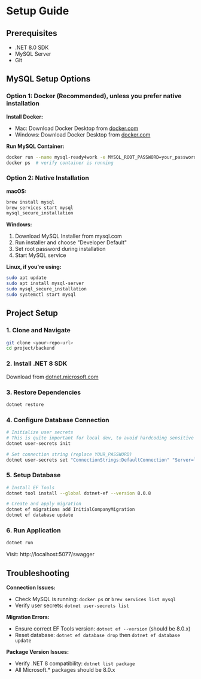 # Setup Guide

## Prerequisites

- .NET 8.0 SDK
- MySQL Server
- Git

## MySQL Setup Options

### Option 1: Docker (Recommended), unless you prefer native installation

**Install Docker:**
- Mac: Download Docker Desktop from [docker.com](https://www.docker.com/products/docker-desktop)
- Windows: Download Docker Desktop from [docker.com](https://www.docker.com/products/docker-desktop)

**Run MySQL Container:**
```bash
docker run --name mysql-ready4work -e MYSQL_ROOT_PASSWORD=your_password -p 3306:3306 -d mysql:8.0
docker ps  # verify container is running
```

### Option 2: Native Installation

**macOS:**
```bash
brew install mysql
brew services start mysql
mysql_secure_installation
```

**Windows:**
1. Download MySQL Installer from mysql.com
2. Run installer and choose "Developer Default"
3. Set root password during installation
4. Start MySQL service

**Linux, if you're using:**
```bash
sudo apt update
sudo apt install mysql-server
sudo mysql_secure_installation
sudo systemctl start mysql
```

## Project Setup

### 1. Clone and Navigate
```bash
git clone <your-repo-url>
cd project/backend
```

### 2. Install .NET 8 SDK
Download from [dotnet.microsoft.com](https://dotnet.microsoft.com)

### 3. Restore Dependencies
```bash
dotnet restore
```

### 4. Configure Database Connection
```bash
# Initialize user secrets
# This is quite important for local dev, to avoid hardcoding sensitive data, not requiring .env file as well, but remember this one just for local dev
dotnet user-secrets init

# Set connection string (replace YOUR_PASSWORD)
dotnet user-secrets set "ConnectionStrings:DefaultConnection" "Server=localhost;Port=3306;Database=<YOUR_DB_NAME>;Uid=<YOUR_USERNAME_FOR_MYSQL>;Pwd=<YOUR_PASSWORD>;"
```

### 5. Setup Database
```bash
# Install EF Tools
dotnet tool install --global dotnet-ef --version 8.0.8

# Create and apply migration
dotnet ef migrations add InitialCompanyMigration
dotnet ef database update
```

### 6. Run Application
```bash
dotnet run
```

Visit: http://localhost:5077/swagger

## Troubleshooting

**Connection Issues:**
- Check MySQL is running: `docker ps` or `brew services list mysql`
- Verify user secrets: `dotnet user-secrets list`

**Migration Errors:**
- Ensure correct EF Tools version: `dotnet ef --version` (should be 8.0.x)
- Reset database: `dotnet ef database drop` then `dotnet ef database update`

**Package Version Issues:**
- Verify .NET 8 compatibility: `dotnet list package`
- All Microsoft.* packages should be 8.0.x